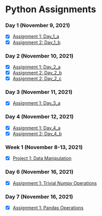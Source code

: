 # Python Assignments

### Day 1 (November 9, 2021)
- [x] <a href="https://github.com/SmoothVPR/Python-Assignments/tree/main/1-nov9/assignment_1">Assignment 1: Day_1_a</a>
- [x] <a href="https://github.com/SmoothVPR/Python-Assignments/tree/main/1-nov9/assignment_2">Assignment 2: Day_1_b</a>

### Day 2 (November 10, 2021)
- [x] <a href="https://github.com/smoothvpr/python-assignments/tree/main/2-nov10/assignment_1">Assignment 1: Day_2_a</a>
- [x] <a href="https://github.com/smoothvpr/python-assignments/tree/main/2-nov10/assignment_2">Assignment 2: Day_2_b</a>
- [x] <a href="https://github.com/smoothvpr/python-assignments/tree/main/2-nov10/assignment_3">Assignment 2: Day_2_c</a>

### Day 3 (November 11, 2021)
- [x] <a href="https://github.com/smoothvpr/python-assignments/tree/main/3-nov11">Assignment 1: Day_3_a</a>

### Day 4 (November 12, 2021)
- [x] <a href="https://github.com/smoothvpr/python-assignments/tree/main/4-nov12/assignment_1">Assignment 1: Day_4_a</a>
- [x] <a href="https://github.com/smoothvpr/python-assignments/tree/main/4-nov12/assignment_2">Assignment 2: Day_4_b</a>

### Week 1 (November 8-13, 2021)
- [x] <a href="https://github.com/smoothvpr/python-assignments/tree/main/5-week_1_project">Project 1: Data Manipulation</a>

### Day 6 (November 16, 2021)
- [x] <a href="https://github.com/smoothvpr/python-assignments/tree/main/6-nov16">Assignment 1: Trivial Numpy Operations</a>

### Day 7 (November 16, 2021)
- [x] <a href="https://github.com/smoothvpr/python-assignments/tree/main/7-nov17">Assignment 1: Pandas Operations</a>
